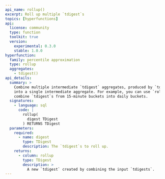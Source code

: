 ```yaml
---
api_name: rollup()
excerpt: Roll up multiple `tdigest`s
topics: [hyperfunctions]
api:
  license: community
  type: function
  toolkit: true
  version:
    experimental: 0.3.0
    stable: 1.0.0
hyperfunction:
  family: percentile approximation
  type: rollup
  aggregates:
    - tdigest()
api_details:
  summary: >
    Combine multiple intermediate `tdigest` aggregates, produced by `tdigest`,
    into a single intermediate aggregate. For example, you can use `rollup` to
    combine `tdigest`s from 15-minute buckets into daily buckets.
  signatures:
    - language: sql
      code: |
        rollup(
          digest TDigest
        ) RETURNS TDigest
  parameters:
    required:
      - name: digest
        type: TDigest
        description: The `tdigest`s to roll up.
    returns:
      - column: rollup
        type: TDigest
        description: >
          A new `tdigest` created by combining the input `tdigests`.
---
```


